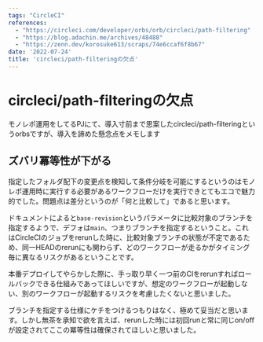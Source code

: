 ```yaml
---
tags: "CircleCI"
references:
  - "https://circleci.com/developer/orbs/orb/circleci/path-filtering"
  - "https://blog.adachin.me/archives/48488"
  - "https://zenn.dev/korosuke613/scraps/74e6ccaf6f8b67"
date: '2022-07-24'
title: 'circleci/path-filteringの欠点'
---
```

# circleci/path-filteringの欠点

モノレポ運用をしてるPJにて、導入寸前まで思案したcircleci/path-filteringというorbsですが、導入を諦めた懸念点をメモします

## ズバリ冪等性が下がる
指定したフォルダ配下の変更点を検知して条件分岐を可能にするというのはモノレポ運用時に実行する必要があるワークフローだけを実行できとてもエコで魅力的でした。問題点は差分というのが「何と比較して」であると思います。

ドキュメントによると`base-revision`というパラメータに比較対象のブランチを指定するようで、デフォは`main`、つまりブランチを指定するということ。これはCircleCIのジョブをrerunした時に、比較対象ブランチの状態が不定であるため、同一HEADのrerunにも関わらず、どのワークフローが走るかがタイミング毎に異なるリスクがあるということです。

本番デプロイしてやらかした際に、手っ取り早く一つ前のCIをrerunすればロールバックできる仕組みであってほしいですが、想定のワークフローが起動しない、別のワークフローが起動するリスクを考慮したくないと思いました。

ブランチを指定する仕様にケチをつけるつもりはなく、極めて妥当だと思います。しかし無茶を承知で欲を言えば、rerunした時には初回runと常に同じon/offが設定されてここの冪等性は確保されてほしいと思いました。
